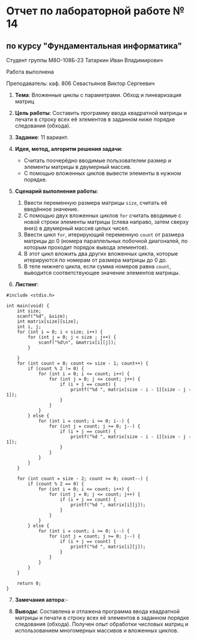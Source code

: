 # Отчет по лабораторной работе № 14
## по курсу "Фундаментальная информатика"

Студент группы М8О-108Б-23 Татаркин Иван Владимирович

Работа выполнена

Преподаватель: каф. 806 Севастьянов Виктор Сергеевич

1. **Тема**: Вложенные циклы с параметрами. Обход и линеаризация матриц
2. **Цель работы**: Составить программу ввода квадратной матрицы и печати в строку всех её элементов в заданном ниже
порядке следования (обхода).
3. **Задание**: 11 вариант.

4. **Идея, метод, алгоритм решения задачи**:
    - Считать поочерёдно вводимые пользователем размер и элементы матрицы в двумерный массив.
    - С помощью вложенных циклов вывести элементы в нужном порядке.
5. **Сценарий выполнения работы**:
   1. Ввести переменную размера матрицы ```size```, считать её введённое значение.
   2. С помощью двух вложенных циклов ```for``` считать вводимые с новой строки элементы матрицы (слева направо, затем
сверху вниз) в двумерный массив целых чисел.
   3. Ввести цикл ```for```, итерирующий переменную ```count``` от размера матрицы до 0 (номера параллельных побочной
диагоналей, по которым проходит порядок вывода элементов).
   4. В этот цикл вложить два других вложенных цикла, которые итерируются по номерам от размера матрицы до 0 до.
   5. В теле нижнего цикла, если сумма номеров равна ```count```, выводится соответствующее значение элементов матрицы.
   
6. **Листинг**:
```
#include <stdio.h>

int main(void) {
    int size;
    scanf("%d", &size);
    int matrix[size][size];
    int i, j;
    for (int i = 0; i < size; i++) {
        for (int j = 0; j < size ; j++) {
            scanf("%d\n", &matrix[i][j]);
        }

    } 
    for (int count = 0; count <= size - 1; count++) {
        if (count % 2 != 0) {
            for (int i = 0; i <= count; i++) {
                for (int j = 0; j <= count; j++) {
                    if (i + j == count) {
                        printf("%d ", matrix[size - i - 1][size - j - 1]);
                    }
                }
            }
        } else {
            for (int i = count; i >= 0; i--) {
                for (int j = count; j >= 0; j--) {
                    if (i + j == count) {
                        printf("%d ", matrix[size - i - 1][size - j - 1]);
                    }
                }
            }
        }
    }

    for (int count = size - 2; count >= 0; count--) {
        if (count % 2 == 0) {
            for (int i = 0; i <= count; i++) {
                for (int j = 0; j <= count; j++) {
                    if (i + j == count) {
                        printf("%d ", matrix[i][j]);
                    }
                }
            }
        } else {
            for (int i = count; i >= 0; i--) {
                for (int j = count; j >= 0; j--) {
                    if (i + j == count) {
                        printf("%d ", matrix[i][j]);
                    }
                }
            }
        }
    }

    return 0;
}
```

7. **Замечания автора**:-

8. **Выводы**: Составлена и отлажена программа ввода квадратной матрицы и печати в строку всех её 
элементов в заданном порядке следования (обхода). Получен опыт обработки числовых матриц и использованием многомерных
массивов и вложенных циклов.
